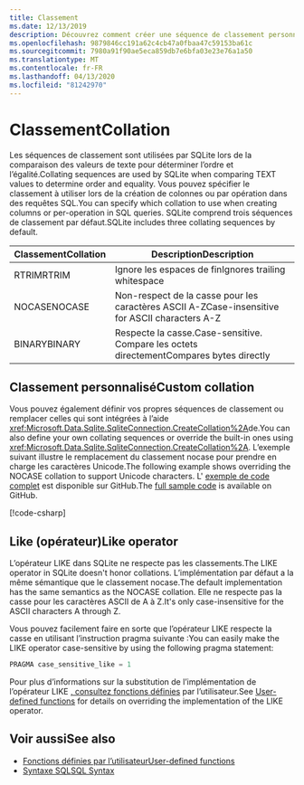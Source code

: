 ```yaml
---
title: Classement
ms.date: 12/13/2019
description: Découvrez comment créer une séquence de classement personnalisée.
ms.openlocfilehash: 9879846cc191a62c4cb47a0fbaa47c59153ba61c
ms.sourcegitcommit: 7980a91f90ae5eca859db7e6bfa03e23e76a1a50
ms.translationtype: MT
ms.contentlocale: fr-FR
ms.lasthandoff: 04/13/2020
ms.locfileid: "81242970"
---
```

# <a name="collation"></a><span data-ttu-id="e655a-103">Classement</span><span class="sxs-lookup"><span data-stu-id="e655a-103">Collation</span></span>

<span data-ttu-id="e655a-104">Les séquences de classement sont utilisées par SQLite lors de la comparaison des valeurs de texte pour déterminer l’ordre et l’égalité.</span><span class="sxs-lookup"><span data-stu-id="e655a-104">Collating sequences are used by SQLite when comparing TEXT values to determine order and equality.</span></span> <span data-ttu-id="e655a-105">Vous pouvez spécifier le classement à utiliser lors de la création de colonnes ou par opération dans des requêtes SQL.</span><span class="sxs-lookup"><span data-stu-id="e655a-105">You can specify which collation to use when creating columns or per-operation in SQL queries.</span></span> <span data-ttu-id="e655a-106">SQLite comprend trois séquences de classement par défaut.</span><span class="sxs-lookup"><span data-stu-id="e655a-106">SQLite includes three collating sequences by default.</span></span>

| <span data-ttu-id="e655a-107">Classement</span><span class="sxs-lookup"><span data-stu-id="e655a-107">Collation</span></span> | <span data-ttu-id="e655a-108">Description</span><span class="sxs-lookup"><span data-stu-id="e655a-108">Description</span></span>                               |
| --------- | ----------------------------------------- |
| <span data-ttu-id="e655a-109">RTRIM</span><span class="sxs-lookup"><span data-stu-id="e655a-109">RTRIM</span></span>     | <span data-ttu-id="e655a-110">Ignore les espaces de fin</span><span class="sxs-lookup"><span data-stu-id="e655a-110">Ignores trailing whitespace</span></span>               |
| <span data-ttu-id="e655a-111">NOCASE</span><span class="sxs-lookup"><span data-stu-id="e655a-111">NOCASE</span></span>    | <span data-ttu-id="e655a-112">Non-respect de la casse pour les caractères ASCII A-Z</span><span class="sxs-lookup"><span data-stu-id="e655a-112">Case-insensitive for ASCII characters A-Z</span></span> |
| <span data-ttu-id="e655a-113">BINARY</span><span class="sxs-lookup"><span data-stu-id="e655a-113">BINARY</span></span>    | <span data-ttu-id="e655a-114">Respecte la casse.</span><span class="sxs-lookup"><span data-stu-id="e655a-114">Case-sensitive.</span></span> <span data-ttu-id="e655a-115">Compare les octets directement</span><span class="sxs-lookup"><span data-stu-id="e655a-115">Compares bytes directly</span></span>   |

## <a name="custom-collation"></a><span data-ttu-id="e655a-116">Classement personnalisé</span><span class="sxs-lookup"><span data-stu-id="e655a-116">Custom collation</span></span>

<span data-ttu-id="e655a-117">Vous pouvez également définir vos propres séquences de classement ou remplacer celles qui sont intégrées à l’aide <xref:Microsoft.Data.Sqlite.SqliteConnection.CreateCollation%2A>de.</span><span class="sxs-lookup"><span data-stu-id="e655a-117">You can also define your own collating sequences or override the built-in ones using <xref:Microsoft.Data.Sqlite.SqliteConnection.CreateCollation%2A>.</span></span> <span data-ttu-id="e655a-118">L’exemple suivant illustre le remplacement du classement nocase pour prendre en charge les caractères Unicode.</span><span class="sxs-lookup"><span data-stu-id="e655a-118">The following example shows overriding the NOCASE collation to support Unicode characters.</span></span> <span data-ttu-id="e655a-119">L' [exemple de code complet](https://github.com/dotnet/docs/blob/master/samples/snippets/standard/data/sqlite/CollationSample/Program.cs) est disponible sur GitHub.</span><span class="sxs-lookup"><span data-stu-id="e655a-119">The [full sample code](https://github.com/dotnet/docs/blob/master/samples/snippets/standard/data/sqlite/CollationSample/Program.cs) is available on GitHub.</span></span>

[!code-csharp[](../../../../samples/snippets/standard/data/sqlite/CollationSample/Program.cs?name=snippet_Collation)]

## <a name="like-operator"></a><span data-ttu-id="e655a-120">Like (opérateur)</span><span class="sxs-lookup"><span data-stu-id="e655a-120">Like operator</span></span>

<span data-ttu-id="e655a-121">L’opérateur LIKE dans SQLite ne respecte pas les classements.</span><span class="sxs-lookup"><span data-stu-id="e655a-121">The LIKE operator in SQLite doesn't honor collations.</span></span> <span data-ttu-id="e655a-122">L’implémentation par défaut a la même sémantique que le classement nocase.</span><span class="sxs-lookup"><span data-stu-id="e655a-122">The default implementation has the same semantics as the NOCASE collation.</span></span> <span data-ttu-id="e655a-123">Elle ne respecte pas la casse pour les caractères ASCII de A à Z.</span><span class="sxs-lookup"><span data-stu-id="e655a-123">It's only case-insensitive for the ASCII characters A through Z.</span></span>

<span data-ttu-id="e655a-124">Vous pouvez facilement faire en sorte que l’opérateur LIKE respecte la casse en utilisant l’instruction pragma suivante :</span><span class="sxs-lookup"><span data-stu-id="e655a-124">You can easily make the LIKE operator case-sensitive by using the following pragma statement:</span></span>

```sql
PRAGMA case_sensitive_like = 1
```

<span data-ttu-id="e655a-125">Pour plus d’informations sur la substitution de l’implémentation de l’opérateur LIKE [, consultez fonctions définies](user-defined-functions.md) par l’utilisateur.</span><span class="sxs-lookup"><span data-stu-id="e655a-125">See [User-defined functions](user-defined-functions.md) for details on overriding the implementation of the LIKE operator.</span></span>

## <a name="see-also"></a><span data-ttu-id="e655a-126">Voir aussi</span><span class="sxs-lookup"><span data-stu-id="e655a-126">See also</span></span>

* [<span data-ttu-id="e655a-127">Fonctions définies par l’utilisateur</span><span class="sxs-lookup"><span data-stu-id="e655a-127">User-defined functions</span></span>](user-defined-functions.md)
* [<span data-ttu-id="e655a-128">Syntaxe SQL</span><span class="sxs-lookup"><span data-stu-id="e655a-128">SQL Syntax</span></span>](https://www.sqlite.org/lang.html)
